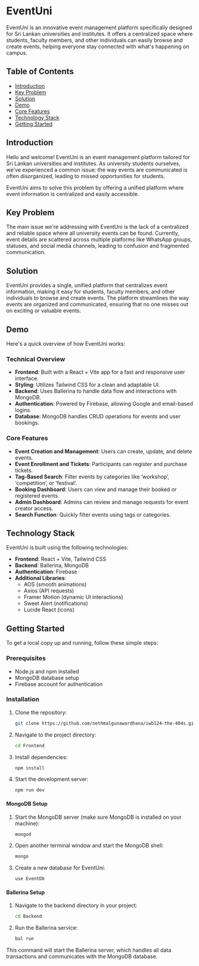 # EventUni

EventUni is an innovative event management platform specifically designed for Sri Lankan universities and institutes. It offers a centralized space where students, faculty members, and other individuals can easily browse and create events, helping everyone stay connected with what's happening on campus.

## Table of Contents
- [Introduction](#introduction)
- [Key Problem](#key-problem)
- [Solution](#solution)
- [Demo](#demo)
- [Core Features](#core-features)
- [Technology Stack](#technology-stack)
- [Getting Started](#getting-started)

## Introduction
Hello and welcome! EventUni is an event management platform tailored for Sri Lankan universities and institutes. As university students ourselves, we've experienced a common issue: the way events are communicated is often disorganized, leading to missed opportunities for students. 

EventUni aims to solve this problem by offering a unified platform where event information is centralized and easily accessible.

## Key Problem
The main issue we're addressing with EventUni is the lack of a centralized and reliable space where all university events can be found. Currently, event details are scattered across multiple platforms like WhatsApp groups, statuses, and social media channels, leading to confusion and fragmented communication.

## Solution
EventUni provides a single, unified platform that centralizes event information, making it easy for students, faculty members, and other individuals to browse and create events. The platform streamlines the way events are organized and communicated, ensuring that no one misses out on exciting or valuable events.

## Demo
Here's a quick overview of how EventUni works:

### Technical Overview
- **Frontend**: Built with a React + Vite app for a fast and responsive user interface.
- **Styling**: Utilizes Tailwind CSS for a clean and adaptable UI.
- **Backend**: Uses Ballerina to handle data flow and interactions with MongoDB.
- **Authentication**: Powered by Firebase, allowing Google and email-based logins.
- **Database**: MongoDB handles CRUD operations for events and user bookings.

### Core Features
- **Event Creation and Management**: Users can create, update, and delete events.
- **Event Enrollment and Tickets**: Participants can register and purchase tickets.
- **Tag-Based Search**: Filter events by categories like ‘workshop’, ‘competition’, or ‘festival’.
- **Booking Dashboard**: Users can view and manage their booked or registered events.
- **Admin Dashboard**: Admins can review and manage requests for event creator access.
- **Search Function**: Quickly filter events using tags or categories.

## Technology Stack
EventUni is built using the following technologies:
- **Frontend**: React + Vite, Tailwind CSS
- **Backend**: Ballerina, MongoDB
- **Authentication**: Firebase
- **Additional Libraries**:
  - AOS (smooth animations)
  - Axios (API requests)
  - Framer Motion (dynamic UI interactions)
  - Sweet Alert (notifications)
  - Lucide React (icons)

## Getting Started
To get a local copy up and running, follow these simple steps:

### Prerequisites
- Node.js and npm installed
- MongoDB database setup
- Firebase account for authentication

### Installation

1. Clone the repository:
   ```bash
   git clone https://github.com/nethmalgunawardhana/iwb124-the-404s.git
2. Navigate to the project directory:
   ```bash
   cd Frontend
3. Install dependencies:
   ```bash
   npm install
4. Start the development server:
   ```bash
   npm run dev
   
#### MongoDB Setup

1. Start the MongoDB server (make sure MongoDB is installed on your machine):
   ```bash
   mongod
2. Open another terminal window and start the MongoDB shell:
   ```bash
   mongo
3. Create a new database for EventUni:
   ```bash
   use EventDb
#### Ballerina Setup

1. Navigate to the backend directory in your project:
   ```bash
   cd Backend
2. Run the Ballerina service:
   ```bash
   bal run

This command will start the Ballerina server, which handles all data transactions and communicates with the MongoDB database.
